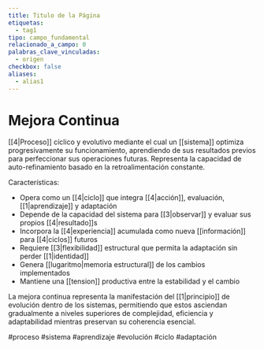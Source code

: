 ```yaml
---
title: Titulo de la Página
etiquetas:
  - tag1
tipo: campo_fundamental
relacionado_a_campo: 0
palabras_clave_vinculadas:
  - origen
checkbox: false
aliases:
  - alias1
---
```


# Mejora Continua

[[4|Proceso]] cíclico y evolutivo mediante el cual un [[sistema]] optimiza progresivamente su funcionamiento, aprendiendo de sus resultados previos para perfeccionar sus operaciones futuras. Representa la capacidad de auto-refinamiento basado en la retroalimentación constante.

Características:
- Opera como un [[4|ciclo]] que integra [[4|acción]], evaluación, [[1|aprendizaje]] y adaptación
- Depende de la capacidad del sistema para [[3|observar]] y evaluar sus propios [[4|resultado]]s
- Incorpora la [[4|experiencia]] acumulada como nueva [[información]] para [[4|ciclos]] futuros
- Requiere [[3|flexibilidad]] estructural que permita la adaptación sin perder [[1|identidad]]
- Genera [[lugaritmo|memoria estructural]] de los cambios implementados
- Mantiene una [[tension]] productiva entre la estabilidad y el cambio

La mejora continua representa la manifestación del [[1|principio]] de evolución dentro de los sistemas, permitiendo que estos asciendan gradualmente a niveles superiores de complejidad, eficiencia y adaptabilidad mientras preservan su coherencia esencial.

#proceso #sistema #aprendizaje #evolución #ciclo #adaptación
